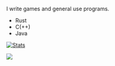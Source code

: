 
I write games and general use programs.

- Rust
- C(++)
- Java



[![Stats](https://github-readme-stats.vercel.app/api?username=JacktheDevel0per&show_icons=true&count_private=true&theme=dark)](https://github.com/JacktheDevel0per)


![](https://github-readme-stats-gamma-two-97.vercel.app/api/top-langs/?username=jackthedevel0per&theme=github_dark&layout=compact&hide_progress=true)

